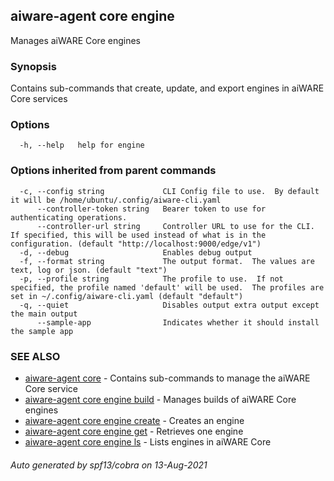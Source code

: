 ## aiware-agent core engine

Manages aiWARE Core engines

### Synopsis

Contains sub-commands that create, update, and export engines in aiWARE Core services

### Options

```
  -h, --help   help for engine
```

### Options inherited from parent commands

```
  -c, --config string             CLI Config file to use.  By default it will be /home/ubuntu/.config/aiware-cli.yaml
      --controller-token string   Bearer token to use for authenticating operations.
      --controller-url string     Controller URL to use for the CLI.  If specified, this will be used instead of what is in the configuration. (default "http://localhost:9000/edge/v1")
  -d, --debug                     Enables debug output
  -f, --format string             The output format.  The values are text, log or json. (default "text")
  -p, --profile string            The profile to use.  If not specified, the profile named 'default' will be used.  The profiles are set in ~/.config/aiware-cli.yaml (default "default")
  -q, --quiet                     Disables output extra output except the main output
      --sample-app                Indicates whether it should install the sample app
```

### SEE ALSO

* [aiware-agent core](/cli/aiware-agent_core.md)	 - Contains sub-commands to manage the aiWARE Core service
* [aiware-agent core engine build](/cli/aiware-agent_core_engine_build.md)	 - Manages builds of aiWARE Core engines
* [aiware-agent core engine create](/cli/aiware-agent_core_engine_create.md)	 - Creates an engine
* [aiware-agent core engine get](/cli/aiware-agent_core_engine_get.md)	 - Retrieves one engine
* [aiware-agent core engine ls](/cli/aiware-agent_core_engine_ls.md)	 - Lists engines in aiWARE Core

###### Auto generated by spf13/cobra on 13-Aug-2021
